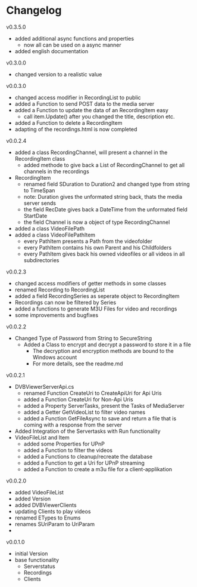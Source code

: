 ﻿# Changelog

v0.3.5.0
 - added additional async functions and properties
   - now all can be used on a async manner
 - added english documentation

v0.3.0.0
 - changed version to a realistic value

v0.0.3.0
 - changed access modifier in RecordingList to public
 - added a Function to send POST data to the media server
 - added a Function to update the data of an RecordingItem easy
   - call item.Update() after you changed the title, description etc.
 - added a Function to delete a RecordingItem
 - adapting of the recordings.html is now completed

v0.0.2.4
 - added a class RecordingChannel, will present a channel in the RecordingItem class
   - added methode to give back a List of RecordingChannel to get all channels in the recordings
 - RecordingItem
   - renamed field SDuration to Duration2 and changed type from string to TimeSpan
   - note: Duration gives the unformated string back, thats the media server sends
   - the field RecDate gives back a DateTime from the unformated field StartDate
   - the field Channel is now a object of type RecordingChannel
 - added a class VideoFilePath
 - added a class VideoFilePathItem
   - every PathItem presents a Path from the videofolder
   - every PathItem contains his own Parent and his Childfolders
   - every PathItem gives back his owned videofiles or all videos in all subdirectories

v0.0.2.3
- changed access modifiers of getter methods in some classes
- renamed Recording to RecordingList
- added a field RecordingSeries as seperate object to RecordingItem
- Recordings can now be filtered by Series
- added a functions to generate M3U Files for video and recordings
- some improvements and bugfixes

v0.0.2.2
- Changed Type of Password from String to SecureString
  - Added a Class to encrypt and decrypt a password to store it in a file
    - The decryption and encryption methods are bound to the Windows account
    - For more details, see the readme.md

v0.0.2.1
- DVBViewerServerApi.cs
  - renamed Function CreateUri to CreateApiUri for Api Uris
  - added a Function CreateUri for Non-Api Uris
  - added a Property ServerTasks, present the Tasks of MediaServer
  - added a Getter GetVideoList to filter video names
  - added a Function GetFileAsync to save and return a file that is coming with a response from the server
- Added Integration of the Servertasks with Run functionality
- VideoFileList and Item
  - added some Properties for UPnP
  - added a Function to filter the videos
  - added a Functions to cleanup/recreate the database
  - added a Function to get a Uri for UPnP streaming
  - added a Function to create a m3u file for a client-applikation

v0.0.2.0
- added VideoFileList 
- added Version
- added DVBViewerClients
- updating Clients to play videos
- renamed ETypes to Enums
- renames SUriParam to UriParam
- 

v0.0.1.0
- initial Version
- base functionality
  - Serverstatus
  - Recordings
  - Clients